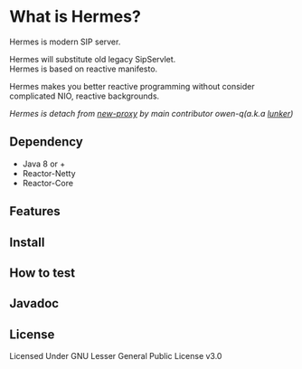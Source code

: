 # What is Hermes?
Hermes is modern SIP server.

Hermes will substitute old legacy SipServlet.  
Hermes is based on reactive manifesto.

Hermes makes you better reactive programming without consider complicated NIO, reactive backgrounds.  


*Hermes is detach from [new-proxy](https://github.com/lunker/new-proxy) by main contributor owen-q(a.k.a [lunker](https://github.com/lunker))*


## Dependency 
- Java 8 or + 
- Reactor-Netty
- Reactor-Core


## Features



## Install



## How to test




## Javadoc



## License
Licensed Under GNU Lesser General Public License v3.0





